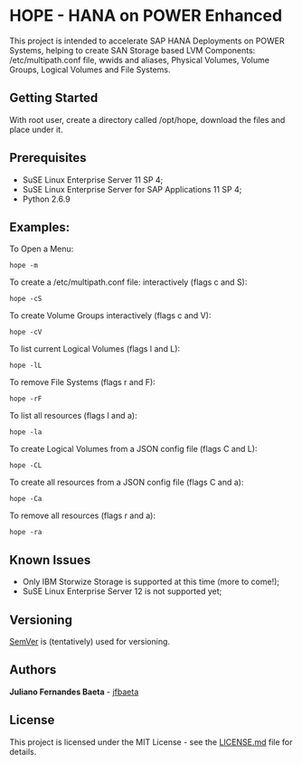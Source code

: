 # HOPE - HANA on POWER Enhanced

This project is intended to accelerate SAP HANA Deployments on POWER Systems, helping to create SAN Storage based LVM Components: /etc/multipath.conf file, wwids and aliases, Physical Volumes, Volume Groups, Logical Volumes and File Systems.

## Getting Started

With root user, create a directory called /opt/hope, download the files and place under it.

## Prerequisites

* SuSE Linux Enterprise Server 11 SP 4;
* SuSE Linux Enterprise Server for SAP Applications 11 SP 4;
* Python 2.6.9

## Examples:

To Open a Menu:

```
hope -m
```

To create a /etc/multipath.conf file: interactively (flags c and S):

```
hope -cS
```

To create Volume Groups interactively (flags c and V):

```
hope -cV
```

To list current Logical Volumes (flags l and L):

```
hope -lL
```

To remove File Systems (flags r and F):

```
hope -rF
```

To list all resources (flags l and a):

```
hope -la
```

To create Logical Volumes from a JSON config file (flags C and L):

```
hope -CL
```

To create all resources from a JSON config file (flags C and a):

```
hope -Ca
```

To remove all resources (flags r and a):

```
hope -ra
```

## Known Issues

* Only IBM Storwize Storage is supported at this time (more to come!);
* SuSE Linux Enterprise Server 12 is not supported yet;

## Versioning

[SemVer](http://semver.org/) is (tentatively) used for versioning. 

## Authors

**Juliano Fernandes Baeta** - [jfbaeta](https://github.com/jfbaeta)

## License

This project is licensed under the MIT License - see the [LICENSE.md](LICENSE.md) file for details.

